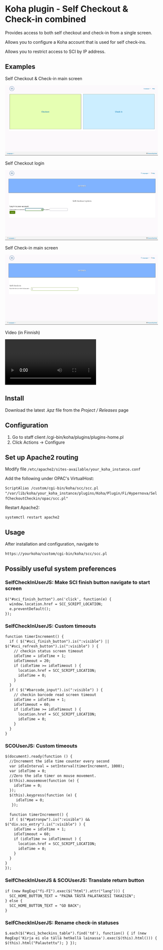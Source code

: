 # Koha plugin - Self Checkout & Check-in combined

Provides access to both self checkout and check-in from a single screen.

Allows you to configure a Koha account that is used for self check-ins.

Allows you to restrict access to SCI by IP address.

## Examples

Self Checkout & Check-in main screen

![Self Checkout & Check-in main](assets/images/scc.png)

Self Checkout login

![Self Checkout login](assets/images/sco_main.png)

Self Check-in main screen

![Self Check-in main](assets/images/sci_main.png)

Video (in Finnish)

![Self Checkout & Check-in video](assets/images/scc.webm)


## Install

Download the latest _.kpz_ file from the _Project / Releases_ page

## Configuration

1. Go to staff client /cgi-bin/koha/plugins/plugins-home.pl
2. Click Actions -> Configure

## Set up Apache2 routing

Modify file `/etc/apache2/sites-available/your_koha_instance.conf`

Add the following under OPAC's VirtualHost:

`ScriptAlias /custom/cgi-bin/koha/scc/scc.pl "/var/lib/koha/your_koha_instance/plugins/Koha/Plugin/Fi/Hypernova/SelfCheckoutCheckin/opac/scc.pl"`

Restart Apache2:

`systemctl restart apache2`

## Usage

After installation and configuration, navigate to

`https://yourkoha/custom/cgi-bin/koha/scc/scc.pl`

## Possibly useful system preferences

### SelfCheckInUserJS: Make SCI finish button navigate to start screen

```
$("#sci_finish_button").on('click', function(e) {
  window.location.href = SCC_SCRIPT_LOCATION;
  e.preventDefault();
});
```

### SelfCheckInUserJS: Custom timeouts

```
function timerIncrement() {
  if ( $("#sci_finish_button").is(":visible") || $("#sci_refresh_button").is(":visible") ) {
    // checkin status screen timeout
    idleTime = idleTime + 1;
    idleTimeout = 20;
    if (idleTime >= idleTimeout ) {
      location.href = SCC_SCRIPT_LOCATION;
      idleTime = 0;
    }
  }
  if ( $("#barcode_input").is(":visible") ) {
    // checkin barcode read screen timeout
    idleTime = idleTime + 1;
    idleTimeout = 60;
    if (idleTime >= idleTimeout ) {
      location.href = SCC_SCRIPT_LOCATION;
      idleTime = 0;
    }
  }
}
```

### SCOUserJS: Custom timeouts

```
$(document).ready(function () {
  //Increment the idle time counter every second
  var idleInterval = setInterval(timerIncrement, 1000);
  var idleTime = 0;
  //Zero the idle timer on mouse movement.
  $(this).mousemove(function (e) {
    idleTime = 0;
  });
  $(this).keypress(function (e) {
     idleTime = 0;
   });

  function timerIncrement() {
  if ( $("#patronpw").is(":visible") && $("div.sco_entry").is(":visible") ) {
    idleTime = idleTime + 1;
    idleTimeout = 60;
    if (idleTime >= idleTimeout ) {
      location.href = SCC_SCRIPT_LOCATION;
      idleTime = 0;
    }
  }
}
});
```

### SelfCheckInUserJS & SCOUserJS: Translate return button

```
if (new RegExp("fi-FI").exec($("html").attr("lang"))) {
  SCC_HOME_BUTTON_TEXT = "PAINA TÄSTÄ PALATAKSESI TAKAISIN";
} else {
  SCC_HOME_BUTTON_TEXT = "GO BACK";
}
```

### SelfCheckInUserJS: Rename check-in statuses

```
$.each($("#sci_bcheckins_table").find('td'), function() { if (new RegExp('Kirja ei ole tällä hetkellä lainassa').exec($(this).html())) { $(this).html("Palautettu"); } });
```
